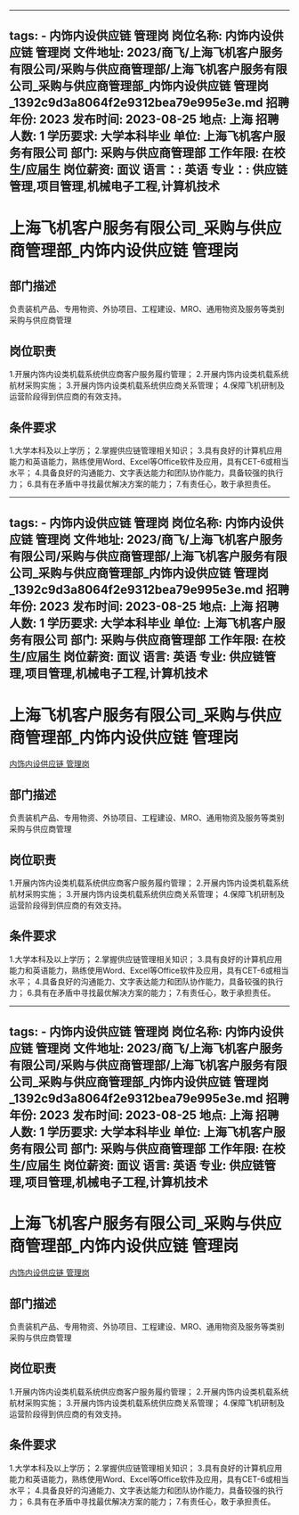 
---
tags:
    - 内饰内设供应链 管理岗
岗位名称: 内饰内设供应链 管理岗
文件地址: 2023/商飞/上海飞机客户服务有限公司/采购与供应商管理部/上海飞机客户服务有限公司_采购与供应商管理部_内饰内设供应链 管理岗_1392c9d3a8064f2e9312bea79e995e3e.md
招聘年份: 2023
发布时间: 2023-08-25
地点: 上海
招聘人数: 1
学历要求: 大学本科毕业
单位: 上海飞机客户服务有限公司
部门: 采购与供应商管理部
工作年限: 在校生/应届生
岗位薪资: 面议
语言：: 英语
专业：: 供应链管理,项目管理,机械电子工程,计算机技术
---

# 上海飞机客户服务有限公司_采购与供应商管理部_内饰内设供应链 管理岗

## 部门描述

负责装机产品、专用物资、外协项目、工程建设、MRO、通用物资及服务等类别采购与供应商管理

## 岗位职责

1.开展内饰内设类机载系统供应商客户服务履约管理；
 2.开展内饰内设类机载系统航材采购实施；
 3.开展内饰内设类机载系统供应商关系管理；
 4.保障飞机研制及运营阶段得到供应商的有效支持。

 ## 条件要求

1.大学本科及以上学历；
 2.掌握供应链管理相关知识；
 3.具有良好的计算机应用能力和英语能力，熟练使用Word、Excel等Office软件及应用，具有CET-6或相当水平；
 4.具备良好的沟通能力、文字表达能力和团队协作能力，具备较强的执行力；
 6.具有在矛盾中寻找最优解决方案的能力；
 7.有责任心，敢于承担责任。

---
tags:
    - 内饰内设供应链 管理岗
岗位名称: 内饰内设供应链 管理岗
文件地址: 2023/商飞/上海飞机客户服务有限公司/采购与供应商管理部/上海飞机客户服务有限公司_采购与供应商管理部_内饰内设供应链 管理岗_1392c9d3a8064f2e9312bea79e995e3e.md
招聘年份: 2023
发布时间: 2023-08-25
地点: 上海
招聘人数: 1
学历要求: 大学本科毕业
单位: 上海飞机客户服务有限公司
部门: 采购与供应商管理部
工作年限: 在校生/应届生
岗位薪资: 面议
语言: 英语
专业: 供应链管理,项目管理,机械电子工程,计算机技术
---

# 上海飞机客户服务有限公司_采购与供应商管理部_内饰内设供应链 管理岗

[内饰内设供应链 管理岗](http://zhaopin.comac.cc/zp/ct/out/position/positionDetail?planid=1392c9d3a8064f2e9312bea79e995e3e)

## 部门描述

负责装机产品、专用物资、外协项目、工程建设、MRO、通用物资及服务等类别采购与供应商管理

## 岗位职责

1.开展内饰内设类机载系统供应商客户服务履约管理；
 2.开展内饰内设类机载系统航材采购实施；
 3.开展内饰内设类机载系统供应商关系管理；
 4.保障飞机研制及运营阶段得到供应商的有效支持。

 ## 条件要求

1.大学本科及以上学历；
 2.掌握供应链管理相关知识；
 3.具有良好的计算机应用能力和英语能力，熟练使用Word、Excel等Office软件及应用，具有CET-6或相当水平；
 4.具备良好的沟通能力、文字表达能力和团队协作能力，具备较强的执行力；
 6.具有在矛盾中寻找最优解决方案的能力；
 7.有责任心，敢于承担责任。

---
tags:
    - 内饰内设供应链 管理岗
岗位名称: 内饰内设供应链 管理岗
文件地址: 2023/商飞/上海飞机客户服务有限公司/采购与供应商管理部/上海飞机客户服务有限公司_采购与供应商管理部_内饰内设供应链 管理岗_1392c9d3a8064f2e9312bea79e995e3e.md
招聘年份: 2023
发布时间: 2023-08-25
地点: 上海
招聘人数: 1
学历要求: 大学本科毕业
单位: 上海飞机客户服务有限公司
部门: 采购与供应商管理部
工作年限: 在校生/应届生
岗位薪资: 面议
语言: 英语
专业: 供应链管理,项目管理,机械电子工程,计算机技术
---

# 上海飞机客户服务有限公司_采购与供应商管理部_内饰内设供应链 管理岗

[内饰内设供应链 管理岗](http://zhaopin.comac.cc/zp/ct/out/position/positionDetail?planid=1392c9d3a8064f2e9312bea79e995e3e)


## 部门描述

负责装机产品、专用物资、外协项目、工程建设、MRO、通用物资及服务等类别采购与供应商管理

## 岗位职责

1.开展内饰内设类机载系统供应商客户服务履约管理；
 2.开展内饰内设类机载系统航材采购实施；
 3.开展内饰内设类机载系统供应商关系管理；
 4.保障飞机研制及运营阶段得到供应商的有效支持。

 ## 条件要求

1.大学本科及以上学历；
 2.掌握供应链管理相关知识；
 3.具有良好的计算机应用能力和英语能力，熟练使用Word、Excel等Office软件及应用，具有CET-6或相当水平；
 4.具备良好的沟通能力、文字表达能力和团队协作能力，具备较强的执行力；
 6.具有在矛盾中寻找最优解决方案的能力；
 7.有责任心，敢于承担责任。

